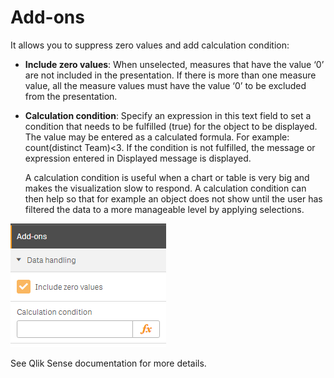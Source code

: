 # Add-ons

It allows you to suppress zero values and add calculation condition:

* **Include zero values**: When unselected, measures that have the value ‘0’ are not included in the presentation. If there is more than one measure value, all the measure values must have the value ‘0’ to be excluded from the presentation.
* **Calculation condition**: Specify an expression in this text field to set a condition that needs to be fulfilled \(true\) for the object to be displayed. The value may be entered as a calculated formula. For example: count\(distinct Team\)&lt;3. If the condition is not fulfilled, the message or expression entered in Displayed message is displayed.

  A calculation condition is useful when a chart or table is very big and makes the visualization slow to respond. A calculation condition can then help so that for example an object does not show until the user has filtered the data to a more manageable level by applying selections.

![](../.gitbook/assets/image%20%2868%29.png)

See Qlik Sense documentation for more details.

